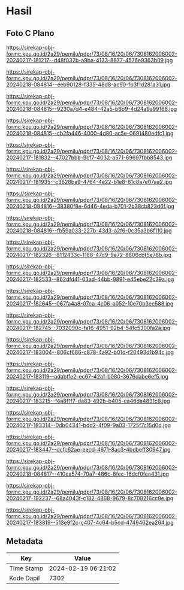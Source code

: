 # Hasil

## Foto C Plano

https://sirekap-obj-formc.kpu.go.id/2a29/pemilu/pdpr/73/08/16/20/06/7308162006002-20240217-181217--d48f032b-a9ba-4133-8877-4576e9363b09.jpg

https://sirekap-obj-formc.kpu.go.id/2a29/pemilu/pdpr/73/08/16/20/06/7308162006002-20240218-084814--eeb90128-f335-48d8-ac90-fb3f1d281a31.jpg

https://sirekap-obj-formc.kpu.go.id/2a29/pemilu/pdpr/73/08/16/20/06/7308162006002-20240218-084815--9230a7d4-e484-42a5-b6b9-4d24a9a99168.jpg

https://sirekap-obj-formc.kpu.go.id/2a29/pemilu/pdpr/73/08/16/20/06/7308162006002-20240218-084815--cb2fa446-4000-4d80-ac5e-0691480edfc1.jpg

https://sirekap-obj-formc.kpu.go.id/2a29/pemilu/pdpr/73/08/16/20/06/7308162006002-20240217-181832--47027bbb-9cf7-4032-a571-69697fbb8543.jpg

https://sirekap-obj-formc.kpu.go.id/2a29/pemilu/pdpr/73/08/16/20/06/7308162006002-20240217-181935--c3628ba9-4764-4e22-b1e8-81c8a7e07aa2.jpg

https://sirekap-obj-formc.kpu.go.id/2a29/pemilu/pdpr/73/08/16/20/06/7308162006002-20240218-084816--38380f8e-6d46-4eda-b701-2b38cb823d6f.jpg

https://sirekap-obj-formc.kpu.go.id/2a29/pemilu/pdpr/73/08/16/20/06/7308162006002-20240218-084816--fb59a033-227b-43d3-a2f6-0c35a3b6f110.jpg

https://sirekap-obj-formc.kpu.go.id/2a29/pemilu/pdpr/73/08/16/20/06/7308162006002-20240217-182326--8112433c-1188-47d9-9e72-8806cbf5e78b.jpg

https://sirekap-obj-formc.kpu.go.id/2a29/pemilu/pdpr/73/08/16/20/06/7308162006002-20240217-182533--862dfd41-03ad-44bb-9891-e45ebe22c39a.jpg

https://sirekap-obj-formc.kpu.go.id/2a29/pemilu/pdpr/73/08/16/20/06/7308162006002-20240217-182645--067fa4a8-07ca-4c06-a052-10e70b3ee588.jpg

https://sirekap-obj-formc.kpu.go.id/2a29/pemilu/pdpr/73/08/16/20/06/7308162006002-20240217-182745--7032090c-fa16-4951-92b4-54fc5300fa2a.jpg

https://sirekap-obj-formc.kpu.go.id/2a29/pemilu/pdpr/73/08/16/20/06/7308162006002-20240217-183004--806cf686-c878-4a92-b01d-f20493d1b94c.jpg

https://sirekap-obj-formc.kpu.go.id/2a29/pemilu/pdpr/73/08/16/20/06/7308162006002-20240217-183119--adabffe2-ec67-42a1-b080-3676dabe6ef5.jpg

https://sirekap-obj-formc.kpu.go.id/2a29/pemilu/pdpr/73/08/16/20/06/7308162006002-20240217-183215--f4a8f1f7-da83-492b-b405-ea46da4831c8.jpg

https://sirekap-obj-formc.kpu.go.id/2a29/pemilu/pdpr/73/08/16/20/06/7308162006002-20240217-183314--0db04341-bdd2-4f09-9a03-1725f7c15d0d.jpg

https://sirekap-obj-formc.kpu.go.id/2a29/pemilu/pdpr/73/08/16/20/06/7308162006002-20240217-183447--dcfc62ae-eecd-4971-8ac3-4bdbeff30947.jpg

https://sirekap-obj-formc.kpu.go.id/2a29/pemilu/pdpr/73/08/16/20/06/7308162006002-20240218-084817--410ea574-70a7-486c-8fec-16dcf0fea431.jpg

https://sirekap-obj-formc.kpu.go.id/2a29/pemilu/pdpr/73/08/16/20/06/7308162006002-20240217-192237--68a4043f-c182-4868-9679-8c708216cc8e.jpg

https://sirekap-obj-formc.kpu.go.id/2a29/pemilu/pdpr/73/08/16/20/06/7308162006002-20240217-183819--513e9f2c-c407-4c64-b5cd-4749462ea264.jpg


## Metadata

| Key        | Value               |
| ---------- | ------------------- |
| Time Stamp | 2024-02-19 06:21:02 |
| Kode Dapil | 7302                |



